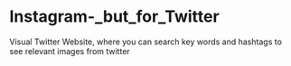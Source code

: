 # Instagram-_but_for_Twitter
Visual Twitter Website, where you can search key words and hashtags to see relevant images from twitter
